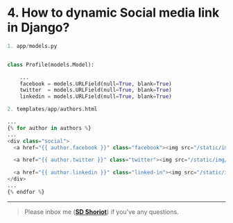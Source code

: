 # 4. How to dynamic Social media link in Django?


```python 
1. app/models.py


class Profile(models.Model):

	...
	facebook = models.URLField(null=True, blank=True)
	twitter  = models.URLField(null=True, blank=True)
	linkedin = models.URLField(null=True, blank=True)
```

```python
2. templates/app/authors.html

...
{% for author in authors %}
...
<div class="social">
  <a href="{{ author.facebook }}" class="facebook"><img src="/static/img/social/facebook.png" alt=""></a>

  <a href="{{ author.twitter }}" class="twitter"><img src="/static/img/social/twitter.png" alt=""></a>

  <a href="{{ author.linkedin }}" class="linked-in"><img src="/static/img/social/linked-in.png" alt=""></a>
</div>
...
{% endfor %}
```
---

> Please inbox me (**[SD Shoriot](https://www.facebook.com/shoriot)**) if you've any questions. 